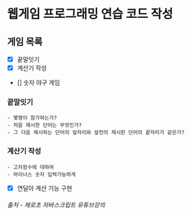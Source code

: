 # 웹게임 프로그래밍 연습 코드 작성

## 게임 목록

- [x] 끝말잇기
- [x] 계산기 작성
- [] 숫자 야구 게임

### 끝말잇기

    - 몇명이 참가하는가?
    - 처음 제시한 단어는 무엇인가?
    - 그 다음 제시하는 단어의 앞자리와 앞전의 제시한 단어의 끝자리가 같은가?

### 계산기 작성

    - 고차함수에 대하여
    - 마이너스 숫자 입력가능하게

- [x] 연달아 계산 기능 구현

###### 출처 - 제로초 자바스크립트 유튜브강의
